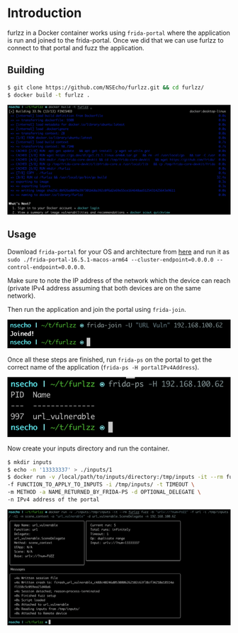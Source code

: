 # Introduction
furlzz in a Docker container works using `frida-portal` where the application is run and joined to the frida-portal.
Once we did that we can use furlzz to connect to that portal and fuzz the application.

## Building

```bash
$ git clone https://github.com/NSEcho/furlzz.git && cd furlzz/
$ docker build -t furlzz .
```

![Building Docker image](./building_docker_image.png)

## Usage

Download `frida-portal` for your OS and architecture from [here](https://github.com/frida/frida/releases/latest) and run it as
`sudo ./frida-portal-16.5.1-macos-arm64 --cluster-endpoint=0.0.0.0 --control-endpoint=0.0.0.0`.

Make sure to note the IP address of the network which the device can reach (private IPv4 address assuming that both devices are on the same network).

Then run the application and join the portal using `frida-join`.

![Joining portal](./joining_portal.png)

Once all these steps are finished, run `frida-ps` on the portal to get the correct name of the application (`frida-ps -H portalIPv4Address`).

![Running frida-ps](./running_frida-ps.png)

Now create your inputs directory and run the container.

```bash
$ mkdir inputs 
$ echo -n '13333337' > ./inputs/1
$ docker run -v /local/path/to/inputs/directory:/tmp/inputs -it --rm furlzz fuzz -b BASE_URL \
-f FUNCTION_TO_APPLY_TO_INPUTS -i /tmp/inputs/ -t TIMEOUT \
-m METHOD -a NAME_RETURNED_BY_FRIDA-PS -d OPTIONAL_DELEGATE \
-n IPv4 address of the portal
```

![Fuzzing](./running_container.png)
